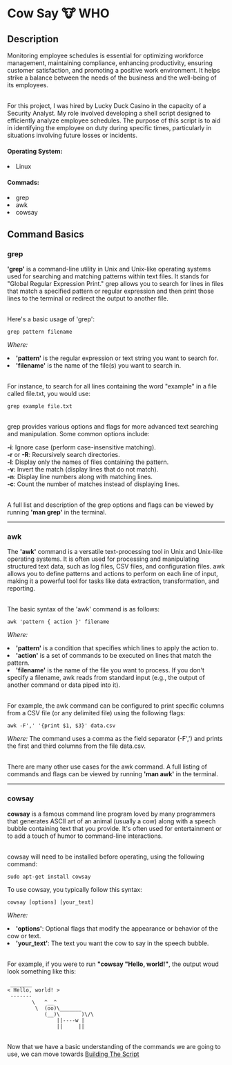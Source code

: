 <h1>Cow Say 🐮 WHO</h1>


<h2>Description</h2>
Monitoring employee schedules is essential for optimizing workforce management, maintaining compliance, enhancing productivity, ensuring customer satisfaction, and promoting a positive work environment. It helps strike a balance between the needs of the business and the well-being of its employees.

<br> For this project, I was hired by Lucky Duck Casino in the capacity of a Security Analyst. My role involved developing a shell script designed to efficiently analyze employee schedules. The purpose of this script is to aid in identifying the employee on duty during specific times, particularly in situations involving future losses or incidents. 

<h4>Operating System:</h4>
<li>Linux</li>

<h4>Commads:</h4>
<li>grep
  <li>awk
  <li>cowsay</li>

<h2>Command Basics</h2>
<h3>grep</h3>
<b>'grep'</b> is a command-line utility in Unix and Unix-like operating systems used for searching and matching patterns within text files. It stands for "Global Regular Expression Print." grep allows you to search for lines in files that match a specified pattern or regular expression and then print those lines to the terminal or redirect the output to another file.

<br>Here's a basic usage of 'grep':

```
grep pattern filename
```
<i>Where:</i>
<li> <b>'pattern'</b> is the regular expression or text string you want to search for.
<li> <b>'filename'</b> is the name of the file(s) you want to search in.</li>

<br>For instance, to search for all lines containing the word "example" in a file called file.txt, you would use:
```
grep example file.txt
```

<br>grep provides various options and flags for more advanced text searching and manipulation. Some common options include:

<b>-i</b>: Ignore case (perform case-insensitive matching).
<br><b>-r</b> or <b>-R</b>: Recursively search directories.
<br><b>-l</b>: Display only the names of files containing the pattern.
<br><b>-v</b>: Invert the match (display lines that do not match).
<br><b>-n</b>: Display line numbers along with matching lines.
<br><b>-c</b>: Count the number of matches instead of displaying lines.

<br> A full list and description of the grep options and flags can be viewed by running <b>'man grep'</b> in the terminal.
<hr>
<h3>awk</h3>
The <b>'awk'</b> command is a versatile text-processing tool in Unix and Unix-like operating systems. It is often used for processing and manipulating structured text data, such as log files, CSV files, and configuration files. awk allows you to define patterns and actions to perform on each line of input, making it a powerful tool for tasks like data extraction, transformation, and reporting.

<br>The basic syntax of the 'awk' command is as follows:
```
awk 'pattern { action }' filename
```
<i>Where:</i>
<li> <b>'pattern'</b> is a condition that specifies which lines to apply the action to.
<li> <b>'action'</b> is a set of commands to be executed on lines that match the pattern.
<li> <b>'filename'</b> is the name of the file you want to process. If you don't specify a filename, awk reads from standard input (e.g., the output of another command or data piped into it).</li>

<br>For example, the awk command can be configured to print specific columns from a CSV file (or any delimited file) using the following flags:
```
awk -F',' '{print $1, $3}' data.csv
```
<i>Where:</i>
The command uses a comma as the field separator (-F',') and prints the first and third columns from the file data.csv.

<br>There are many other use cases for the awk command. A full listing of commands and flags can be viewed by running <b>'man awk'</b> in the terminal.

<hr> 
<h3>cowsay</h3>
<b>cowsay</b> is a famous command line program loved by many programmers that generates ASCII art of an animal (usually a cow) along with a speech bubble containing text that you provide. It's often used for entertainment or to add a touch of humor to command-line interactions.

<br>cowsay will need to be installed before operating, using the following command:
```
sudo apt-get install cowsay
```

To use cowsay, you typically follow this syntax:
```
cowsay [options] [your_text]
```
<i>Where:</i>
<li> <b>'options'</b>: Optional flags that modify the appearance or behavior of the cow or text.
<li> <b>'your_text'</b>: The text you want the cow to say in the speech bubble.</li>

<br>For example, if you were to run <b>"cowsay "Hello, world!"</b>, the output woud look something like this:
```
 _______
< Hello, world! >
 -------
        \   ^__^
         \  (oo)\_______
            (__)\       )\/\
                ||----w |
                ||     ||
```

<br>
Now that we have a basic understanding of the commands we are going to use, we can move towards <a href="https://github.com/jimmyhcao/CowSayScheduling-/blob/63e3f774925e25a676e1877877175a8b716833ef/BashScript.md"> Building The Script</a>













